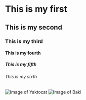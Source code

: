 # This is my first
## This is my second
### This is my third
#### This is my fourth
##### This is my fifth
###### This is my sixth
![Image of Yaktocat](https://octodex.github.com/images/yaktocat.png)
![Image of Baki](https://wallpapers.com/images/high/baki-hanma-pictures-mnj0kmepzhhrm7yc.webp)
